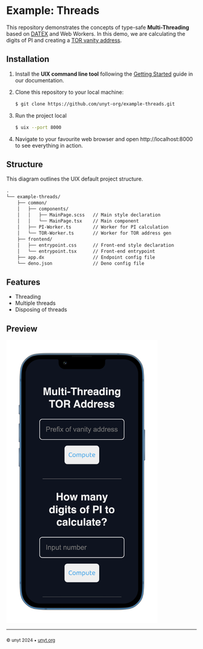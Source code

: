 # Example: Threads

This repository demonstrates the concepts of type-safe **Multi-Threading** based on [DATEX](https://datex.unyt.org) and Web Workers.
In this demo, we are calculating the digits of PI and creating a [TOR vanity address](https://community.torproject.org/onion-services/advanced/vanity-addresses/).


## Installation
1. Install the **UIX command line tool** following the [Getting Started](https://docs.unyt.org/manual/uix/getting-started#the-uix-command-line-tool) guide in our documentation.

2. Clone this repository to your local machine:

	```bash
	$ git clone https://github.com/unyt-org/example-threads.git
	```
3. Run the project local
	```bash
	$ uix --port 8000
	```
4. Navigate to your favourite web browser and open http://localhost:8000 to see everything in action. 

## Structure
This diagram outlines the UIX default project structure.
```
.
└── example-threads/
    ├── common/
    │   ├── components/
    │   │   ├── MainPage.scss   // Main style declaration
    │   │   └── MainPage.tsx    // Main component
    │   ├── PI-Worker.ts        // Worker for PI calculation
    │   └── TOR-Worker.ts       // Worker for TOR address gen
    ├── frontend/
    │   ├── entrypoint.css      // Front-end style declaration
    │   └── entrypoint.tsx      // Front-end entrypoint
    ├── app.dx                  // Endpoint config file
    └── deno.json               // Deno config file
```

## Features
* Threading
* Multiple threads
* Disposing of threads

## Preview
<img src=".github/screenshot.png" width="400">


---

<sub>&copy; unyt 2024 • [unyt.org](https://unyt.org)</sub>
